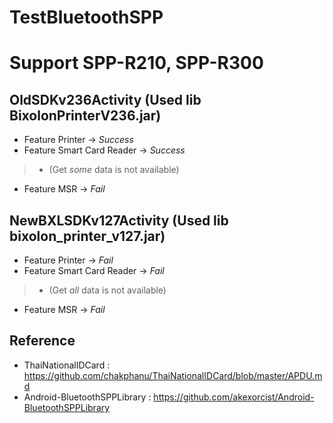 # TestBluetoothSPP
# Support SPP-R210, SPP-R300

## OldSDKv236Activity (Used lib BixolonPrinterV236.jar)
- Feature Printer -> _Success_
- Feature Smart Card Reader -> _Success_ 
>- (Get *some* data is not available)
- Feature MSR -> _Fail_

## NewBXLSDKv127Activity (Used lib bixolon_printer_v127.jar)
- Feature Printer -> _Fail_
- Feature Smart Card Reader -> _Fail_ 
>- (Get *all* data is not available)
- Feature MSR -> _Fail_

## Reference
- ThaiNationalIDCard : https://github.com/chakphanu/ThaiNationalIDCard/blob/master/APDU.md
- Android-BluetoothSPPLibrary : https://github.com/akexorcist/Android-BluetoothSPPLibrary